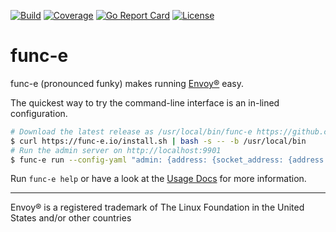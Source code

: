 [![Build](https://github.com/tetratelabs/func-e/workflows/build/badge.svg)](https://github.com/tetratelabs/func-e)
[![Coverage](https://codecov.io/gh/tetratelabs/func-e/branch/master/graph/badge.svg)](https://codecov.io/gh/tetratelabs/func-e)
[![Go Report Card](https://goreportcard.com/badge/github.com/tetratelabs/func-e)](https://goreportcard.com/report/github.com/tetratelabs/func-e)
[![License](https://img.shields.io/badge/license-Apache%202.0-blue.svg)](LICENSE)

# func-e

func-e (pronounced funky) makes running [Envoy®](https://www.envoyproxy.io/) easy.

The quickest way to try the command-line interface is an in-lined configuration.
```bash
# Download the latest release as /usr/local/bin/func-e https://github.com/tetratelabs/func-e/releases
$ curl https://func-e.io/install.sh | bash -s -- -b /usr/local/bin
# Run the admin server on http://localhost:9901
$ func-e run --config-yaml "admin: {address: {socket_address: {address: '127.0.0.1', port_value: 9901}}}"
```

Run `func-e help` or have a look at the [Usage Docs](USAGE.md) for more information.

-----
Envoy® is a registered trademark of The Linux Foundation in the United States and/or other countries
